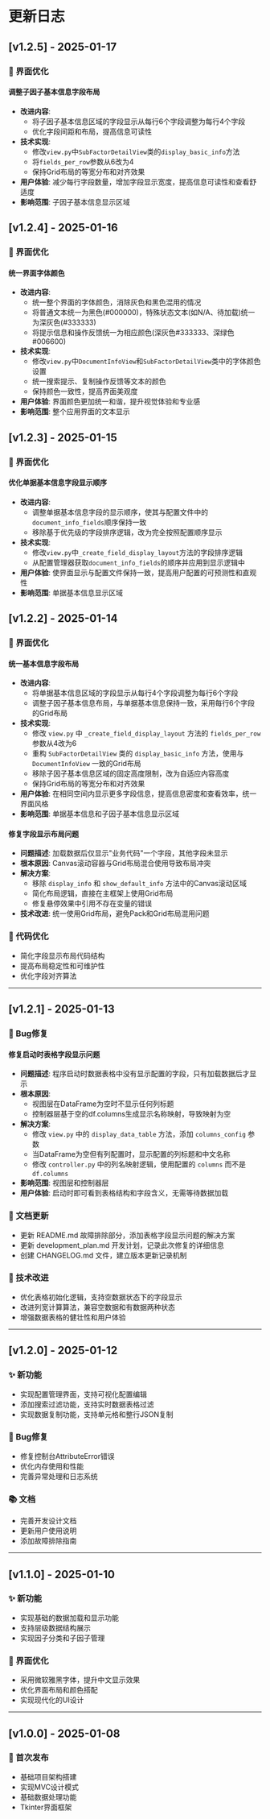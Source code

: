 # 更新日志

## [v1.2.5] - 2025-01-17

### 🎨 界面优化

#### 调整子因子基本信息字段布局
- **改进内容**: 
  - 将子因子基本信息区域的字段显示从每行6个字段调整为每行4个字段
  - 优化字段间距和布局，提高信息可读性
- **技术实现**:
  - 修改`view.py`中`SubFactorDetailView`类的`display_basic_info`方法
  - 将`fields_per_row`参数从6改为4
  - 保持Grid布局的等宽分布和对齐效果
- **用户体验**: 减少每行字段数量，增加字段显示宽度，提高信息可读性和查看舒适度
- **影响范围**: 子因子基本信息显示区域

## [v1.2.4] - 2025-01-16

### 🎨 界面优化

#### 统一界面字体颜色
- **改进内容**: 
  - 统一整个界面的字体颜色，消除灰色和黑色混用的情况
  - 将普通文本统一为黑色(#000000)，特殊状态文本(如N/A、待加载)统一为深灰色(#333333)
  - 将提示信息和操作反馈统一为相应颜色(深灰色#333333、深绿色#006600)
- **技术实现**:
  - 修改`view.py`中`DocumentInfoView`和`SubFactorDetailView`类中的字体颜色设置
  - 统一搜索提示、复制操作反馈等文本的颜色
  - 保持颜色一致性，提高界面美观度
- **用户体验**: 界面颜色更加统一和谐，提升视觉体验和专业感
- **影响范围**: 整个应用界面的文本显示

## [v1.2.3] - 2025-01-15

### 🎨 界面优化

#### 优化单据基本信息字段显示顺序
- **改进内容**: 
  - 调整单据基本信息字段的显示顺序，使其与配置文件中的`document_info_fields`顺序保持一致
  - 移除基于优先级的字段排序逻辑，改为完全按照配置顺序显示
- **技术实现**:
  - 修改`view.py`中`_create_field_display_layout`方法的字段排序逻辑
  - 从配置管理器获取`document_info_fields`的顺序并应用到显示逻辑中
- **用户体验**: 使界面显示与配置文件保持一致，提高用户配置的可预测性和直观性
- **影响范围**: 单据基本信息显示区域

## [v1.2.2] - 2025-01-14

### 🎨 界面优化

#### 统一基本信息字段布局
- **改进内容**: 
  - 将单据基本信息区域的字段显示从每行4个字段调整为每行6个字段
  - 调整子因子基本信息布局，与单据基本信息保持一致，采用每行6个字段的Grid布局
- **技术实现**:
  - 修改 `view.py` 中 `_create_field_display_layout` 方法的 `fields_per_row` 参数从4改为6
  - 重构 `SubFactorDetailView` 类的 `display_basic_info` 方法，使用与 `DocumentInfoView` 一致的Grid布局
  - 移除子因子基本信息区域的固定高度限制，改为自适应内容高度
  - 保持Grid布局的等宽分布和对齐效果
- **用户体验**: 在相同空间内显示更多字段信息，提高信息密度和查看效率，统一界面风格
- **影响范围**: 单据基本信息和子因子基本信息显示区域

#### 修复字段显示布局问题
- **问题描述**: 加载数据后仅显示"业务代码"一个字段，其他字段未显示
- **根本原因**: Canvas滚动容器与Grid布局混合使用导致布局冲突
- **解决方案**:
  - 移除 `display_info` 和 `show_default_info` 方法中的Canvas滚动区域
  - 简化布局逻辑，直接在主框架上使用Grid布局
  - 修复悬停效果中引用不存在变量的错误
- **技术改进**: 统一使用Grid布局，避免Pack和Grid布局混用问题

### 🔧 代码优化
- 简化字段显示布局代码结构
- 提高布局稳定性和可维护性
- 优化字段对齐算法

---

## [v1.2.1] - 2025-01-13

### 🐛 Bug修复

#### 修复启动时表格字段显示问题
- **问题描述**: 程序启动时数据表格中没有显示配置的字段，只有加载数据后才显示
- **根本原因**: 
  - 视图层在DataFrame为空时不显示任何列标题
  - 控制器层基于空的df.columns生成显示名称映射，导致映射为空
- **解决方案**:
  - 修改 `view.py` 中的 `display_data_table` 方法，添加 `columns_config` 参数
  - 当DataFrame为空但有列配置时，显示配置的列标题和中文名称
  - 修改 `controller.py` 中的列名映射逻辑，使用配置的 `columns` 而不是 `df.columns`
- **影响范围**: 视图层和控制器层
- **用户体验**: 启动时即可看到表格结构和字段含义，无需等待数据加载

### 📝 文档更新
- 更新 README.md 故障排除部分，添加表格字段显示问题的解决方案
- 更新 development_plan.md 开发计划，记录此次修复的详细信息
- 创建 CHANGELOG.md 文件，建立版本更新记录机制

### 🔧 技术改进
- 优化表格初始化逻辑，支持空数据状态下的字段显示
- 改进列宽计算算法，兼容空数据和有数据两种状态
- 增强数据表格的健壮性和用户体验

---

## [v1.2.0] - 2025-01-12

### ✨ 新功能
- 实现配置管理界面，支持可视化配置编辑
- 添加搜索过滤功能，支持实时数据表格过滤
- 实现数据复制功能，支持单元格和整行JSON复制

### 🐛 Bug修复
- 修复控制台AttributeError错误
- 优化内存使用和性能
- 完善异常处理和日志系统

### 📚 文档
- 完善开发设计文档
- 更新用户使用说明
- 添加故障排除指南

---

## [v1.1.0] - 2025-01-10

### ✨ 新功能
- 实现基础的数据加载和显示功能
- 支持层级数据结构展示
- 实现因子分类和子因子管理

### 🎨 界面优化
- 采用微软雅黑字体，提升中文显示效果
- 优化界面布局和颜色搭配
- 实现现代化的UI设计

---

## [v1.0.0] - 2025-01-08

### 🎉 首次发布
- 基础项目架构搭建
- 实现MVC设计模式
- 基础数据处理功能
- Tkinter界面框架
